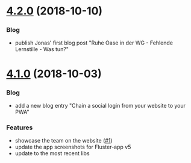 <a name="4.2.0"></a>
# [4.2.0](https://github.com/fluster/fluster-website/compare/v4.1.0...v4.2.0) (2018-10-10)

### Blog

* publish Jonas' first blog post "Ruhe Oase in der WG - Fehlende Lernstille - Was tun?"

<a name="4.1.0"></a>
# [4.1.0](https://github.com/fluster/fluster-website/compare/v4.0.0...v4.1.0) (2018-10-03)

### Blog

* add a new blog entry "Chain a social login from your website to your PWA"

### Features

* showcase the team on the website ([#1](https://github.com/fluster/fluster-website/issues/1))
* update the app screenshots for Fluster-app v5
* update to the most recent libs